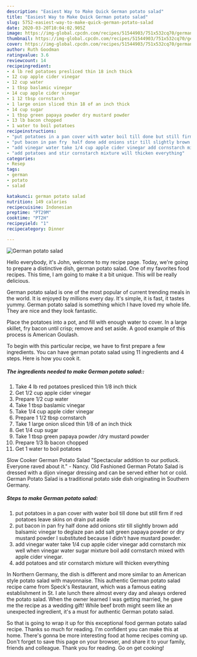 ```yaml
---
description: "Easiest Way to Make Quick German potato salad"
title: "Easiest Way to Make Quick German potato salad"
slug: 5752-easiest-way-to-make-quick-german-potato-salad
date: 2020-03-20T10:04:02.905Z
image: https://img-global.cpcdn.com/recipes/51544903/751x532cq70/german-potato-salad-recipe-main-photo.jpg
thumbnail: https://img-global.cpcdn.com/recipes/51544903/751x532cq70/german-potato-salad-recipe-main-photo.jpg
cover: https://img-global.cpcdn.com/recipes/51544903/751x532cq70/german-potato-salad-recipe-main-photo.jpg
author: Ruth Goodman
ratingvalue: 3.6
reviewcount: 14
recipeingredient:
- 4 lb red potatoes presliced thin 18 inch thick
- 12 cup apple cider vinegar
- 12 cup water
- 1 tbsp baslamic vinegar
- 14 cup apple cider vinegar
- 1 12 tbsp cornstarch
- 1 large onion sliced thin 18 of an inch thick
- 14 cup sugar
- 1 tbsp green papaya powder dry mustard powder
- 13 lb bacon chopped
- 1 water to boil potatoes
recipeinstructions:
- "put potatoes in a pan cover with water boil till done but still firm if red potatoes leave skins on drain put aside"
- "put bacon in pan fry  half done add onions stir till slightly brown add balsamic vinegar to deglaze pan add salt green papaya powder or dry mustard powder I substituted because I didn&#39;t have mustard powder."
- "add vinegar water take 1/4 cup apple cider vinegar add cornstarch mix well when vinegar water sugar mixture boil add cornstarch mixed with apple cider vinegar."
- "add potatoes and stir cornstarch mixture will thicken everything"
categories:
- Resep
tags:
- german
- potato
- salad

katakunci: german potato salad
nutrition: 149 calories
recipecuisine: Indonesian
preptime: "PT29M"
cooktime: "PT2H"
recipeyield: "1"
recipecategory: Dinner

---
```



![German potato salad](https://img-global.cpcdn.com/recipes/51544903/751x532cq70/german-potato-salad-recipe-main-photo.jpg)

Hello everybody, it's John, welcome to my recipe page. Today, we're going to prepare a distinctive dish, german potato salad. One of my favorites food recipes. This time, I am going to make it a bit unique. This will be really delicious.

German potato salad is one of the most popular of current trending meals in the world. It is enjoyed by millions every day. It's simple, it is fast, it tastes yummy. German potato salad is something which I have loved my whole life. They are nice and they look fantastic.

Place the potatoes into a pot, and fill with enough water to cover. In a large skillet, fry bacon until crisp; remove and set aside. A good example of this process is American Goulash.


To begin with this particular recipe, we have to first prepare a few ingredients. You can have german potato salad using 11 ingredients and 4 steps. Here is how you cook it.

##### The ingredients needed to make German potato salad::

1. Take 4 lb red potatoes presliced thin 1/8 inch thick
1. Get 1/2 cup apple cider vinegar
1. Prepare 1/2 cup water
1. Take 1 tbsp baslamic vinegar
1. Take 1/4 cup apple cider vinegar
1. Prepare 1 1/2 tbsp cornstarch
1. Take 1 large onion sliced thin 1/8 of an inch thick
1. Get 1/4 cup sugar
1. Take 1 tbsp green papaya powder /dry mustard powder
1. Prepare 1/3 lb bacon chopped
1. Get 1 water to boil potatoes


Slow Cooker German Potato Salad &#34;Spectacular addition to our potluck. Everyone raved about it.&#34; - Nancy. Old Fashioned German Potato Salad is dressed with a dijon vinegar dressing and can be served either hot or cold. German Potato Salad is a traditional potato side dish originating in Southern Germany. 

##### Steps to make German potato salad:

1. put potatoes in a pan cover with water boil till done but still firm if red potatoes leave skins on drain put aside
1. put bacon in pan fry  half done add onions stir till slightly brown add balsamic vinegar to deglaze pan add salt green papaya powder or dry mustard powder I substituted because I didn&#39;t have mustard powder.
1. add vinegar water take 1/4 cup apple cider vinegar add cornstarch mix well when vinegar water sugar mixture boil add cornstarch mixed with apple cider vinegar.
1. add potatoes and stir cornstarch mixture will thicken everything


In Northern Germany, the dish is different and more similar to an American style potato salad with mayonnaise. This authentic German potato salad recipe came from Speck&#39;s Restaurant, which was a famous eating establishment in St. I ate lunch there almost every day and always ordered the potato salad. When the owner learned I was getting married, he gave me the recipe as a wedding gift! While beef broth might seem like an unexpected ingredient, it&#39;s a must for authentic German potato salad. 

So that is going to wrap it up for this exceptional food german potato salad recipe. Thanks so much for reading. I'm confident you can make this at home. There's gonna be more interesting food at home recipes coming up. Don't forget to save this page on your browser, and share it to your family, friends and colleague. Thank you for reading. Go on get cooking!
